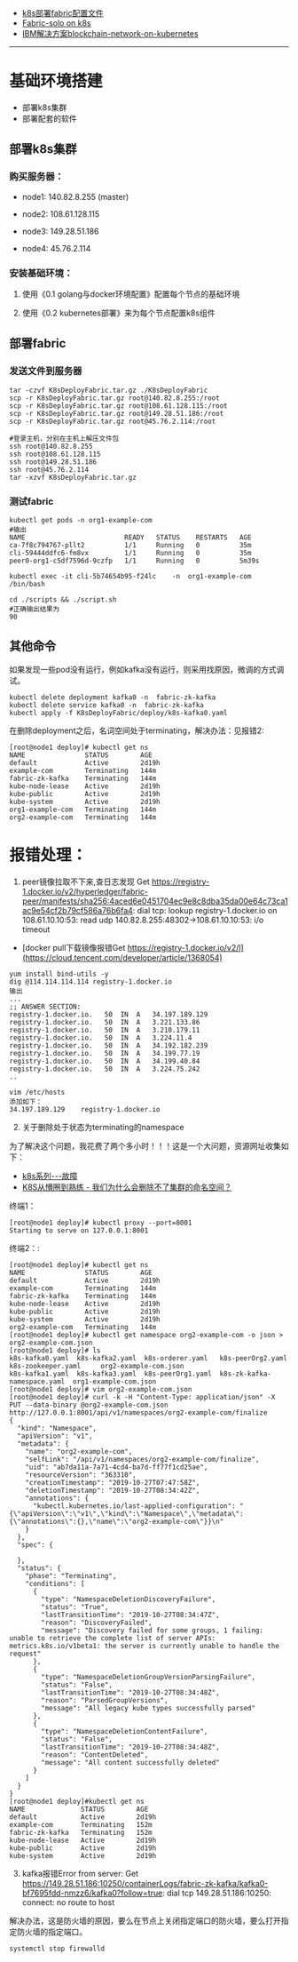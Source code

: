 - [k8s部署fabric配置文件](https://github.com/horan-geeker/fabric-on-k8s)
- [Fabric-solo on k8s](https://blog.csdn.net/scylhy/article/details/90029163)
- [IBM解决方案blockchain-network-on-kubernetes](https://github.com/IBM/blockchain-network-on-kubernetes)
---

# 基础环境搭建
- 部署k8s集群
- 部署配套的软件

## 部署k8s集群

### 购买服务器：

- node1: 140.82.8.255 (master)

- node2: 108.61.128.115

- node3: 149.28.51.186

- node4: 45.76.2.114

### 安装基础环境：

1. 使用《0.1 golang与docker环境配置》配置每个节点的基础环境

2. 使用《0.2 kubernetes部署》来为每个节点配置k8s组件

## 部署fabric


### 发送文件到服务器
```
tar -czvf K8sDeployFabric.tar.gz ./K8sDeployFabric
scp -r K8sDeployFabric.tar.gz root@140.82.8.255:/root
scp -r K8sDeployFabric.tar.gz root@108.61.128.115:/root
scp -r K8sDeployFabric.tar.gz root@149.28.51.186:/root
scp -r K8sDeployFabric.tar.gz root@45.76.2.114:/root

#登录主机，分别在主机上解压文件包
ssh root@140.82.8.255 
ssh root@108.61.128.115 
ssh root@149.28.51.186 
ssh root@45.76.2.114 
tar -xzvf K8sDeployFabric.tar.gz
```

### 测试fabric

```
kubectl get pods -n org1-example-com
#输出
NAME                         READY   STATUS    RESTARTS   AGE
ca-7f8c794767-pllt2          1/1     Running   0          35m
cli-59444ddfc6-fm8vx         1/1     Running   0          35m
peer0-org1-c5df7596d-9czfp   1/1     Running   0          5m39s

kubectl exec -it cli-5b74654b95-f24lc    -n  org1-example-com /bin/bash

cd ./scripts && ./script.sh
#正确输出结果为
90
```

## 其他命令

如果发现一些pod没有运行，例如kafka没有运行，则采用找原因，微调的方式调试。

```
kubectl delete deployment kafka0 -n  fabric-zk-kafka 
kubectl delete service kafka0 -n  fabric-zk-kafka
kubectl apply -f K8sDeployFabric/deploy/k8s-kafka0.yaml 
```
在删除deployment之后，名词空间处于terminating，解决办法：见报错2:
```
[root@node1 deploy]# kubectl get ns
NAME               STATUS        AGE
default            Active        2d19h
example-com        Terminating   144m
fabric-zk-kafka    Terminating   144m
kube-node-lease    Active        2d19h
kube-public        Active        2d19h
kube-system        Active        2d19h
org1-example-com   Terminating   144m
org2-example-com   Terminating   144m
```

# 报错处理：

1. peer镜像拉取不下来,查日志发现
Get https://registry-1.docker.io/v2/hyperledger/fabric-peer/manifests/sha256:4aced6e0451704ec9e8c8dba35da00e64c73ca1ac9e54cf2b79cf586a76b6fa4: dial tcp: lookup registry-1.docker.io on 108.61.10.10:53: read udp 140.82.8.255:48302->108.61.10.10:53: i/o timeout


- [docker pull下载镜像报错Get https://registry-1.docker.io/v2/l](https://cloud.tencent.com/developer/article/1368054)


```
yum install bind-utils -y
dig @114.114.114.114 registry-1.docker.io
输出
...
;; ANSWER SECTION:
registry-1.docker.io.	50	IN	A	34.197.189.129
registry-1.docker.io.	50	IN	A	3.221.133.86
registry-1.docker.io.	50	IN	A	3.210.179.11
registry-1.docker.io.	50	IN	A	3.224.11.4
registry-1.docker.io.	50	IN	A	34.192.182.239
registry-1.docker.io.	50	IN	A	34.199.77.19
registry-1.docker.io.	50	IN	A	34.199.40.84
registry-1.docker.io.	50	IN	A	3.224.75.242
..

vim /etc/hosts
添加如下：
34.197.189.129    registry-1.docker.io

```

2. 关于删除处于状态为terminating的namespace

为了解决这个问题，我花费了两个多小时！！！这是一个大问题，资源网址收集如下：

- [k8s系列---故障](https://blog.csdn.net/weixin_30905133/article/details/95949538)
- [K8S从懵圈到熟练 - 我们为什么会删除不了集群的命名空间？](https://www.jianshu.com/p/85e2779302de)


终端1：
```
[root@node1 deploy]# kubectl proxy --port=8001
Starting to serve on 127.0.0.1:8001
```
终端2：:
```
[root@node1 deploy]# kubectl get ns
NAME               STATUS        AGE
default            Active        2d19h
example-com        Terminating   144m
fabric-zk-kafka    Terminating   144m
kube-node-lease    Active        2d19h
kube-public        Active        2d19h
kube-system        Active        2d19h
org2-example-com   Terminating   144m
[root@node1 deploy]# kubectl get namespace org2-example-com -o json > org2-example-com.json
[root@node1 deploy]# ls
k8s-kafka0.yaml  k8s-kafka2.yaml  k8s-orderer.yaml   k8s-peerOrg2.yaml            k8s-zookeeper.yaml     org2-example-com.json
k8s-kafka1.yaml  k8s-kafka3.yaml  k8s-peerOrg1.yaml  k8s-zk-kafka-namespace.yaml  org1-example-com.json
[root@node1 deploy]# vim org2-example-com.json 
[root@node1 deploy]# curl -k -H "Content-Type: application/json" -X PUT --data-binary @org2-example-com.json http://127.0.0.1:8001/api/v1/namespaces/org2-example-com/finalize
{
  "kind": "Namespace",
  "apiVersion": "v1",
  "metadata": {
    "name": "org2-example-com",
    "selfLink": "/api/v1/namespaces/org2-example-com/finalize",
    "uid": "ab7da11a-7a71-4cd4-ba7d-ff77f1cd25ae",
    "resourceVersion": "363310",
    "creationTimestamp": "2019-10-27T07:47:58Z",
    "deletionTimestamp": "2019-10-27T08:34:42Z",
    "annotations": {
      "kubectl.kubernetes.io/last-applied-configuration": "{\"apiVersion\":\"v1\",\"kind\":\"Namespace\",\"metadata\":{\"annotations\":{},\"name\":\"org2-example-com\"}}\n"
    }
  },
  "spec": {
    
  },
  "status": {
    "phase": "Terminating",
    "conditions": [
      {
        "type": "NamespaceDeletionDiscoveryFailure",
        "status": "True",
        "lastTransitionTime": "2019-10-27T08:34:47Z",
        "reason": "DiscoveryFailed",
        "message": "Discovery failed for some groups, 1 failing: unable to retrieve the complete list of server APIs: metrics.k8s.io/v1beta1: the server is currently unable to handle the request"
      },
      {
        "type": "NamespaceDeletionGroupVersionParsingFailure",
        "status": "False",
        "lastTransitionTime": "2019-10-27T08:34:48Z",
        "reason": "ParsedGroupVersions",
        "message": "All legacy kube types successfully parsed"
      },
      {
        "type": "NamespaceDeletionContentFailure",
        "status": "False",
        "lastTransitionTime": "2019-10-27T08:34:48Z",
        "reason": "ContentDeleted",
        "message": "All content successfully deleted"
      }
    ]
  }
}
[root@node1 deploy]#kubectl get ns
NAME              STATUS        AGE
default           Active        2d19h
example-com       Terminating   152m
fabric-zk-kafka   Terminating   152m
kube-node-lease   Active        2d19h
kube-public       Active        2d19h
kube-system       Active        2d19h
```
3. kafka报错Error from server: Get https://149.28.51.186:10250/containerLogs/fabric-zk-kafka/kafka0-bf7695fdd-nmzz6/kafka0?follow=true: dial tcp 149.28.51.186:10250: connect: no route to host

解决办法，这是防火墙的原因，要么在节点上关闭指定端口的防火墙，要么打开指定防火墙的指定端口。
```
systemctl stop firewalld
```
